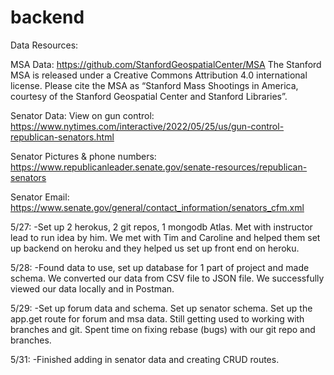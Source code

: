 # backend

Data Resources:

MSA Data:
https://github.com/StanfordGeospatialCenter/MSA
The Stanford MSA is released under a Creative Commons Attribution 4.0 international license. Please cite the MSA as “Stanford Mass Shootings in America, courtesy of the Stanford Geospatial Center and Stanford Libraries”.

Senator Data:
View on gun control:
https://www.nytimes.com/interactive/2022/05/25/us/gun-control-republican-senators.html

Senator Pictures & phone numbers:
https://www.republicanleader.senate.gov/senate-resources/republican-senators

Senator Email:
https://www.senate.gov/general/contact_information/senators_cfm.xml




5/27:
-Set up 2 herokus, 2 git repos, 1 mongodb Atlas. Met with instructor lead to run idea by him. We met with Tim and Caroline and helped them set up backend on heroku and they helped us set up front end on heroku.

5/28:
-Found data to use, set up database for 1 part of project and made schema. We converted our data from CSV file to JSON file. We successfully viewed our data locally and in Postman.

5/29:
-Set up forum data and schema. Set up senator schema. Set up the app.get route for forum and msa data. Still getting used to working with branches and git. Spent time on fixing rebase (bugs) with our git repo and branches.


5/31:
-Finished adding in senator data and creating CRUD routes.
